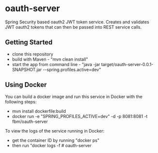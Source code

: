 # oauth-server

Spring Security based oauth2 JWT token service.  Creates and validates JWT oauth2 tokens that can then be passed into REST service calls.
## Getting Started

* clone this repository
* build with Maven - "mvn clean install"
* start the app from command line - "java -jar target/oauth-server-0.0.1-SNAPSHOT.jar --spring.profiles.active=dev"

## Using Docker
You can build a docker image and run this service in Docker with the following steps:

* mvn install dockerfile:build
* docker run -e "SPRING_PROFILES_ACTIVE=dev" -d -p 8081:8081 -t fbm/oauth-server

To view the logs of the service running in Docker:
* get the container ID by running "docker ps"
* then run "docker logs -f <container ID># oauth-server
